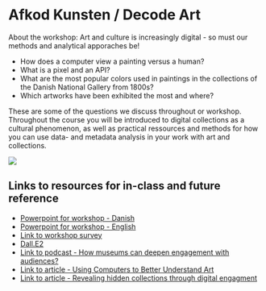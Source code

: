 # Afkod Kunsten / Decode Art
About the workshop: 
Art and culture is increasingly digital - so must our methods and analytical apporaches be! 

* How does a computer view a painting versus a human? 
* What is a pixel and an API?
* What are the most popular colors used in paintings in the collections of the Danish National Gallery from 1800s?
* Which artworks have been exhibited the most and where? 

These are some of the questions we discuss throughout or workshop. Throughout the course you will be introduced to digital collections as a cultural phenomenon, as well as practical ressources and methods for how you can use data- and metadata analysis in your work with art and collections.   

![](https://raw.githubusercontent.com/maxodsbjerg/AfkodKunsten/main/count_of_golden_paintings_exhibition.png)


## Links to resources for in-class and future reference
* [Powerpoint for workshop - Danish](https://github.com/maxodsbjerg/AfkodKunsten/blob/main/Afkod%20Kunsten%20PP.pdf)
* [Powerpoint for workshop - English](https://github.com/maxodsbjerg/AfkodKunsten/blob/main/Decode%20Art%20PP.pdf)
* [Link to workshop survey](https://www.survey-xact.dk/LinkCollector?key=UADDX2NWLPCN)
* [Dall.E2](https://openai.com/dall-e-2/) 
* [Link to podcast - How museums can deepen engagement with audiences?](https://www.theheritagelab.in/museum-digital-audience-engagement/)
* [Link to article - Using Computers to Better Understand Art](https://theconversation.com/using-computers-to-better-understand-art-56887)
* [Link to article - Revealing hidden collections through digital engagment](https://www.culturehive.co.uk/resources/revealing-hidden-collections-through-digital-engagement/)
